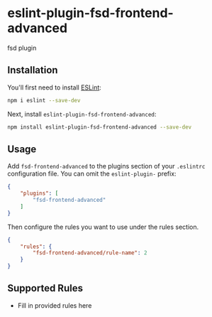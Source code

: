 # eslint-plugin-fsd-frontend-advanced

fsd plugin

## Installation

You'll first need to install [ESLint](https://eslint.org/):

```sh
npm i eslint --save-dev
```

Next, install `eslint-plugin-fsd-frontend-advanced`:

```sh
npm install eslint-plugin-fsd-frontend-advanced --save-dev
```

## Usage

Add `fsd-frontend-advanced` to the plugins section of your `.eslintrc` configuration file. You can omit the `eslint-plugin-` prefix:

```json
{
    "plugins": [
        "fsd-frontend-advanced"
    ]
}
```


Then configure the rules you want to use under the rules section.

```json
{
    "rules": {
        "fsd-frontend-advanced/rule-name": 2
    }
}
```

## Supported Rules

* Fill in provided rules here


